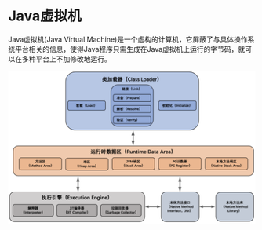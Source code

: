 # Java虚拟机

Java虚拟机(Java Virtual Machine)是一个虚构的计算机，它屏蔽了与具体操作系统平台相关的信息，使得Java程序只需生成在Java虚拟机上运行的字节码，就可以在多种平台上不加修改地运行。

![](../img/jvm.png)
